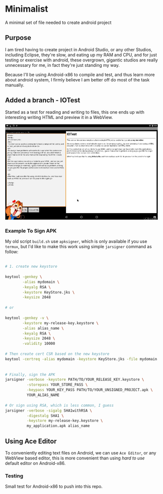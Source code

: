 # Minimalist

A minimal set of file needed to create android project

## Purpose

I am tired having to create project in Android Studio, or any other Studios, including Eclipse, they're slow, and eating up my RAM and CPU,
and for just testing or exercise with android, these overgrown, gigantic studios are really unnecessary for me, in fact they're just standing my way.

Because I'll be using Android-x86 to compile and test, and thus learn more about android system, I firmly believe I am better off do most of the task manually.

## Added a branch - IOTest

Started as a test for reading and writing to files, this one ends up with interesting writing HTML and preview it in a WebView.

![With little works we can make a simple HTML editor](Screenshots/TMPDOODLE1488071147848.jpg)

### Example To Sign APK

My old script `build.sh` use `apksigner`, which is only available if you use `termux`,
but I'd like to make this work using simple `jarsigner` command as follow:


```bash

# 1. create new keystore 

keytool -genkey \
        -alias mydomain \
        -keyalg RSA \
        -keystore KeyStore.jks \
        -keysize 2048 

# or

keytool -genkey -v \
        -keystore my-release-key.keystore \
        -alias alias_name \
        -keyalg RSA \
        -keysize 2048 \
        -validity 10000

# Then create cert CSR based on the new keystore
keytool -certreq -alias mydomain -keystore KeyStore.jks -file mydomain.csr


# Finally, sign the APK
jarsigner -verbose -keystore PATH/TO/YOUR_RELEASE_KEY.keystore \
          -storepass YOUR_STORE_PASS \
          -keypass YOUR_KEY_PASS PATH/TO/YOUR_UNSIGNED_PROJECT.apk \
          YOUR_ALIAS_NAME

# Or sign using RSA, which is less common, I guess
jarsigner -verbose -sigalg SHA1withRSA \
          -digestalg SHA1 \
          -keystore my-release-key.keystore \
          my_application.apk alias_name

```

## Using Ace Editor

To conveniently editing text files on Android, we can use `Ace Editor`, or any WebView based editor,
this is more convenient than using _hard to use_ default editor on Android-x86.


### Testing

Small test for Android-x86 to push into this repo.

